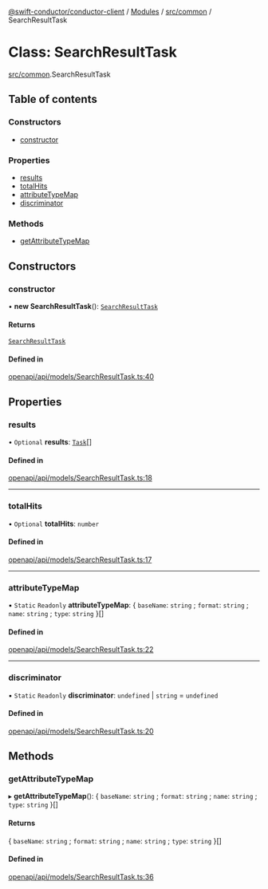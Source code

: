 [@swift-conductor/conductor-client](../README.md) / [Modules](../modules.md) / [src/common](../modules/src_common.md) / SearchResultTask

# Class: SearchResultTask

[src/common](../modules/src_common.md).SearchResultTask

## Table of contents

### Constructors

- [constructor](src_common.SearchResultTask.md#constructor)

### Properties

- [results](src_common.SearchResultTask.md#results)
- [totalHits](src_common.SearchResultTask.md#totalhits)
- [attributeTypeMap](src_common.SearchResultTask.md#attributetypemap)
- [discriminator](src_common.SearchResultTask.md#discriminator)

### Methods

- [getAttributeTypeMap](src_common.SearchResultTask.md#getattributetypemap)

## Constructors

### constructor

• **new SearchResultTask**(): [`SearchResultTask`](src_common.SearchResultTask.md)

#### Returns

[`SearchResultTask`](src_common.SearchResultTask.md)

#### Defined in

[openapi/api/models/SearchResultTask.ts:40](https://github.com/swift-conductor/conductor-client-typescript/blob/d61717b/openapi/api/models/SearchResultTask.ts#L40)

## Properties

### results

• `Optional` **results**: [`Task`](src_common.Task.md)[]

#### Defined in

[openapi/api/models/SearchResultTask.ts:18](https://github.com/swift-conductor/conductor-client-typescript/blob/d61717b/openapi/api/models/SearchResultTask.ts#L18)

___

### totalHits

• `Optional` **totalHits**: `number`

#### Defined in

[openapi/api/models/SearchResultTask.ts:17](https://github.com/swift-conductor/conductor-client-typescript/blob/d61717b/openapi/api/models/SearchResultTask.ts#L17)

___

### attributeTypeMap

▪ `Static` `Readonly` **attributeTypeMap**: \{ `baseName`: `string` ; `format`: `string` ; `name`: `string` ; `type`: `string`  }[]

#### Defined in

[openapi/api/models/SearchResultTask.ts:22](https://github.com/swift-conductor/conductor-client-typescript/blob/d61717b/openapi/api/models/SearchResultTask.ts#L22)

___

### discriminator

▪ `Static` `Readonly` **discriminator**: `undefined` \| `string` = `undefined`

#### Defined in

[openapi/api/models/SearchResultTask.ts:20](https://github.com/swift-conductor/conductor-client-typescript/blob/d61717b/openapi/api/models/SearchResultTask.ts#L20)

## Methods

### getAttributeTypeMap

▸ **getAttributeTypeMap**(): \{ `baseName`: `string` ; `format`: `string` ; `name`: `string` ; `type`: `string`  }[]

#### Returns

\{ `baseName`: `string` ; `format`: `string` ; `name`: `string` ; `type`: `string`  }[]

#### Defined in

[openapi/api/models/SearchResultTask.ts:36](https://github.com/swift-conductor/conductor-client-typescript/blob/d61717b/openapi/api/models/SearchResultTask.ts#L36)

